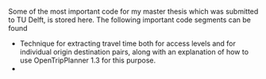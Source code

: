 Some of the most important code for my master thesis which was submitted to TU Delft, is stored here. The following important code segments can be found 

* Technique for extracting travel time both for access levels and for individual origin destination pairs, along with an explanation of how to use OpenTripPlanner 1.3 for this purpose. 
* 
